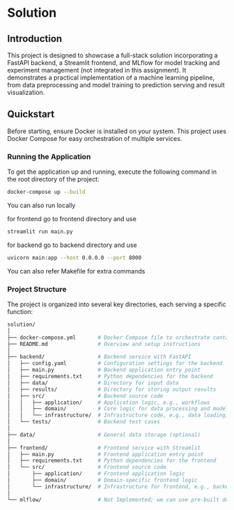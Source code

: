 # Solution

## Introduction
This project is designed to showcase a full-stack solution incorporating a FastAPI backend, a Streamlit frontend, and MLflow for model tracking and experiment management (not integrated in this assignment). It demonstrates a practical implementation of a machine learning pipeline, from data preprocessing and model training to prediction serving and result visualization.

## Quickstart
Before starting, ensure Docker is installed on your system. This project uses Docker Compose for easy orchestration of multiple services.

### Running the Application
To get the application up and running, execute the following command in the root directory of the project:
```bash
docker-compose up --build
```

You can also run locally 

for frontend go to frontend directory and use  
```bash
streamlit run main.py 
```

for backend go to backend directory and use 
```bash
uvicorn main:app --host 0.0.0.0 --port 8000 
```
You can also refer Makefile for extra commands

### Project Structure

The project is organized into several key directories, each serving a specific function:
```bash
solution/
│
├── docker-compose.yml       # Docker Compose file to orchestrate containers
├── README.md                # Overview and setup instructions
│
├── backend/                 # Backend service with FastAPI
│   ├── config.yaml          # Configuration settings for the backend
│   ├── main.py              # Backend application entry point
│   ├── requirements.txt     # Python dependencies for the backend
│   ├── data/                # Directory for input data
│   ├── results/             # Directory for storing output results
│   ├── src/                 # Backend source code
│   │   ├── application/     # Application logic, e.g., workflows
│   │   ├── domain/          # Core logic for data processing and model training
│   │   └── infrastructure/  # Infrastructure code, e.g., data loading, health checks
│   └── tests/               # Backend test cases
│
├── data/                    # General data storage (optional)
│
├── frontend/                # Frontend service with Streamlit
│   ├── main.py              # Frontend application entry point
│   ├── requirements.txt     # Python dependencies for the frontend
│   └── src/                 # Frontend source code
│       ├── application/     # Frontend application logic
│       ├── domain/          # Domain-specific frontend logic
│       └── infrastructure/  # Infrastructure for frontend, e.g., backend communication
│
└── mlflow/                  # Not Implemented; we can use pre-built docker image 

```